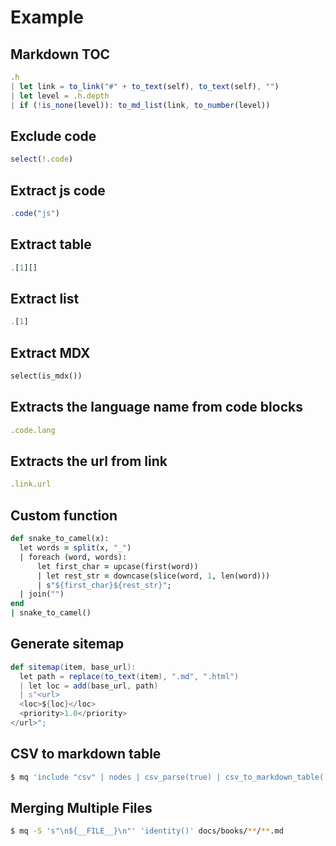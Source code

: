 # Example

## Markdown TOC

```js
.h
| let link = to_link("#" + to_text(self), to_text(self), "")
| let level = .h.depth
| if (!is_none(level)): to_md_list(link, to_number(level))
```

## Exclude code

```js
select(!.code)
```

## Extract js code

```js
.code("js")
```

## Extract table

```js
.[1][]
```

## Extract list

```js
.[1]
```

## Extract MDX

```python
select(is_mdx())
```

## Extracts the language name from code blocks

```js
.code.lang
```

## Extracts the url from link

```js
.link.url
```

## Custom function

```ruby
def snake_to_camel(x):
  let words = split(x, "_")
  | foreach (word, words):
      let first_char = upcase(first(word))
      | let rest_str = downcase(slice(word, 1, len(word)))
      | s"${first_char}${rest_str}";
  | join("")
end
| snake_to_camel()
```

## Generate sitemap

```scala
def sitemap(item, base_url):
  let path = replace(to_text(item), ".md", ".html")
  | let loc = add(base_url, path)
  | s"<url>
  <loc>${loc}</loc>
  <priority>1.0</priority>
</url>";
```

## CSV to markdown table

```bash
$ mq 'include "csv" | nodes | csv_parse(true) | csv_to_markdown_table()' example.csv
```

## Merging Multiple Files

```bash
$ mq -S 's"\n${__FILE__}\n"' 'identity()' docs/books/**/**.md
```
